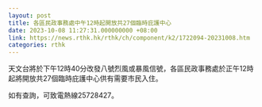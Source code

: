 ```yaml
---
layout: post
title: 各區民政事務處中午12時起開放共27個臨時庇護中心
date: 2023-10-08 11:27:31.000000000 +08:00
link: https://news.rthk.hk/rthk/ch/component/k2/1722094-20231008.htm
categories: rthk
---
```


天文台將於下午12時40分改發八號烈風或暴風信號，各區民政事務處於正午12時起將開放共27個臨時庇護中心供有需要市民入住。

如有查詢，可致電熱線25728427。
